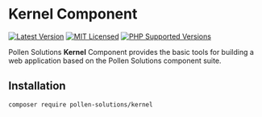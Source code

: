 # Kernel Component

[![Latest Version](https://img.shields.io/badge/release-1.0.0-blue?style=for-the-badge)](https://www.presstify.com/pollen-solutions/kernel/)
[![MIT Licensed](https://img.shields.io/badge/license-MIT-green?style=for-the-badge)](LICENSE.md)
[![PHP Supported Versions](https://img.shields.io/badge/PHP->=7.4-8892BF?style=for-the-badge&logo=php)](https://www.php.net/supported-versions.php)

Pollen Solutions **Kernel** Component provides the basic tools for building a web application based on the Pollen Solutions component suite.

## Installation

```bash
composer require pollen-solutions/kernel
```

